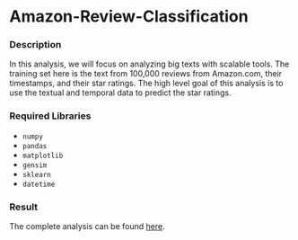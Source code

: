 # Amazon-Review-Classification

### Description
In this analysis, we will focus on analyzing big texts with scalable tools. The training set here is the text from 100,000 reviews from Amazon.com, their timestamps, and their star ratings. The high level goal of this analysis is to use the textual and temporal data to predict the star ratings.

### Required Libraries
- `numpy`
- `pandas`
- `matplotlib`
- `gensim`
- `sklearn`
- `datetime`

### Result
The complete analysis can be found [here](https://github.com/makwingchi/Amazon-Review-Classification/blob/master/notebook.ipynb).
